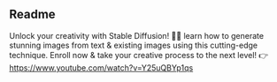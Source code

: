 ## Readme

Unlock your creativity with Stable Diffusion! 🎨💡 learn how to generate stunning images from text & existing images using this cutting-edge technique. Enroll now & take your creative process to the next level! 👉 https://www.youtube.com/watch?v=Y25uQBYp1qs
